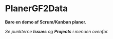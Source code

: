 # PlanerGF2Data

__Bare en demo af Scrum/Kanban planer.__

_Se punkterne __Issues__ og __Projects__ i menuen ovenfor._
